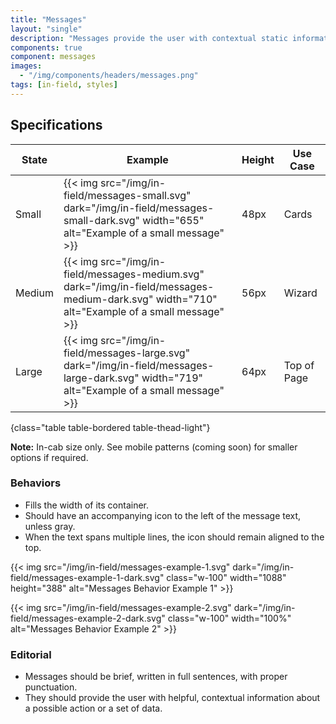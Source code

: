 ```yaml
---
title: "Messages"
layout: "single"
description: "Messages provide the user with contextual static information. They have a lower priority than a notification or prompt."
components: true
component: messages
images:
  - "/img/components/headers/messages.png"
tags: [in-field, styles]
---
```


## Specifications

<!-- prettier-ignore-start -->
| State  | Example                                                                                           | Height | Use Case    |
| ------ | ------------------------------------------------------------------------------------------------- |--------|-------------|
| Small  | {{< img src="/img/in-field/messages-small.svg" dark="/img/in-field/messages-small-dark.svg" width="655" alt="Example of a small message" >}}   | 48px   | Cards     |
| Medium | {{< img src="/img/in-field/messages-medium.svg" dark="/img/in-field/messages-medium-dark.svg" width="710" alt="Example of a small message" >}} | 56px   | Wizard         |
| Large  | {{< img src="/img/in-field/messages-large.svg" dark="/img/in-field/messages-large-dark.svg" width="719" alt="Example of a small message" >}}   | 64px   | Top of Page |
{class="table table-bordered table-thead-light"}
<!-- prettier-ignore-end -->

**Note:** In-cab size only. See mobile patterns (coming soon) for smaller options if required.

### Behaviors

- Fills the width of its container.
- Should have an accompanying icon to the left of the message text, unless gray.
- When the text spans multiple lines, the icon should remain aligned to the top.

{{< img src="/img/in-field/messages-example-1.svg" dark="/img/in-field/messages-example-1-dark.svg" class="w-100" width="1088" height="388" alt="Messages Behavior Example 1" >}}

{{< img src="/img/in-field/messages-example-2.svg" dark="/img/in-field/messages-example-2-dark.svg" class="w-100" width="100%" alt="Messages Behavior Example 2" >}}

### Editorial

- Messages should be brief, written in full sentences, with proper punctuation.
- They should provide the user with helpful, contextual information about a possible action or a set of data.
